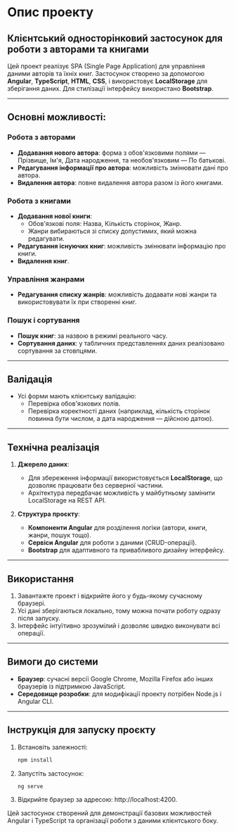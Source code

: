 # Опис проекту

## Клієнтський односторінковий застосунок для роботи з авторами та книгами

Цей проект реалізує SPA (Single Page Application) для управління даними авторів та їхніх книг. Застосунок створено за допомогою **Angular**, **TypeScript**, **HTML**, **CSS**, і використовує **LocalStorage** для зберігання даних. Для стилізації інтерфейсу використано **Bootstrap**.  

---

## Основні можливості:

### Робота з авторами
- **Додавання нового автора**: форма з обов'язковими полями — Прізвище, Ім'я, Дата народження, та необов'язковим — По батькові.
- **Редагування інформації про автора**: можливість змінювати дані про автора.
- **Видалення автора**: повне видалення автора разом із його книгами.

### Робота з книгами
- **Додавання нової книги**: 
  - Обов'язкові поля: Назва, Кількість сторінок, Жанр.
  - Жанри вибираються зі списку допустимих, який можна редагувати.
- **Редагування існуючих книг**: можливість змінювати інформацію про книги.
- **Видалення книг**.

### Управління жанрами
- **Редагування списку жанрів**: можливість додавати нові жанри та використовувати їх при створенні книг.

### Пошук і сортування
- **Пошук книг**: за назвою в режимі реального часу.
- **Сортування даних**: у табличних представленнях даних реалізовано сортування за стовпцями.

---

## Валідація
- Усі форми мають клієнтську валідацію:
  - Перевірка обов'язкових полів.
  - Перевірка коректності даних (наприклад, кількість сторінок повинна бути числом, а дата народження — дійсною датою).

---

## Технічна реалізація
1. **Джерело даних**: 
   - Для збереження інформації використовується **LocalStorage**, що дозволяє працювати без серверної частини.
   - Архітектура передбачає можливість у майбутньому замінити LocalStorage на REST API.

2. **Структура проєкту**:
   - **Компоненти Angular** для розділення логіки (автори, книги, жанри, пошук тощо).
   - **Сервіси Angular** для роботи з даними (CRUD-операції).
   - **Bootstrap** для адаптивного та привабливого дизайну інтерфейсу.

---

## Використання
1. Завантажте проект і відкрийте його у будь-якому сучасному браузері.
2. Усі дані зберігаються локально, тому можна почати роботу одразу після запуску.
3. Інтерфейс інтуїтивно зрозумілий і дозволяє швидко виконувати всі операції.

---

## Вимоги до системи
- **Браузер**: сучасні версії Google Chrome, Mozilla Firefox або інших браузерів із підтримкою JavaScript.
- **Середовище розробки**: для модифікації проекту потрібен Node.js і Angular CLI.

---

## Інструкція для запуску проєкту
1. Встановіть залежності:
   ```bash
   npm install
2. Запустіть застосунок:
    ```bash
   ng serve
3. Відкрийте браузер за адресою: http://localhost:4200.

Цей застосунок створений для демонстрації базових можливостей Angular і TypeScript та організації роботи з даними клієнтського боку.
